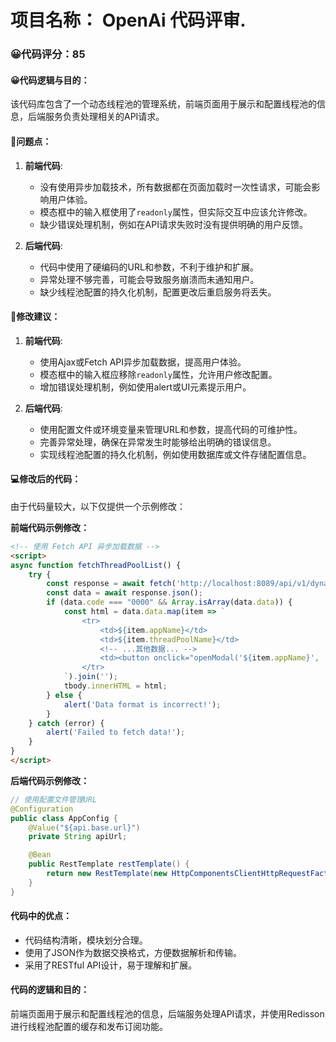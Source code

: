 # 项目名称： OpenAi 代码评审.

### 😀代码评分：85
#### 😀代码逻辑与目的：
该代码库包含了一个动态线程池的管理系统，前端页面用于展示和配置线程池的信息，后端服务负责处理相关的API请求。

#### 🤔问题点：
1. **前端代码**:
   - 没有使用异步加载技术，所有数据都在页面加载时一次性请求，可能会影响用户体验。
   - 模态框中的输入框使用了`readonly`属性，但实际交互中应该允许修改。
   - 缺少错误处理机制，例如在API请求失败时没有提供明确的用户反馈。

2. **后端代码**:
   - 代码中使用了硬编码的URL和参数，不利于维护和扩展。
   - 异常处理不够完善，可能会导致服务崩溃而未通知用户。
   - 缺少线程池配置的持久化机制，配置更改后重启服务将丢失。

#### 🎯修改建议：
1. **前端代码**:
   - 使用Ajax或Fetch API异步加载数据，提高用户体验。
   - 模态框中的输入框应移除`readonly`属性，允许用户修改配置。
   - 增加错误处理机制，例如使用alert或UI元素提示用户。

2. **后端代码**:
   - 使用配置文件或环境变量来管理URL和参数，提高代码的可维护性。
   - 完善异常处理，确保在异常发生时能够给出明确的错误信息。
   - 实现线程池配置的持久化机制，例如使用数据库或文件存储配置信息。

#### 💻修改后的代码：
由于代码量较大，以下仅提供一个示例修改：

**前端代码示例修改：**
```html
<!-- 使用 Fetch API 异步加载数据 -->
<script>
async function fetchThreadPoolList() {
    try {
        const response = await fetch('http://localhost:8089/api/v1/dynamic/thread/pool/query_thread_pool_list');
        const data = await response.json();
        if (data.code === "0000" && Array.isArray(data.data)) {
            const html = data.data.map(item => `
                <tr>
                    <td>${item.appName}</td>
                    <td>${item.threadPoolName}</td>
                    <!-- ...其他数据... -->
                    <td><button onclick="openModal('${item.appName}', '${item.threadPoolName}')">修改</button></td>
                </tr>
            `).join('');
            tbody.innerHTML = html;
        } else {
            alert('Data format is incorrect!');
        }
    } catch (error) {
        alert('Failed to fetch data!');
    }
}
</script>
```

**后端代码示例修改：**
```java
// 使用配置文件管理URL
@Configuration
public class AppConfig {
    @Value("${api.base.url}")
    private String apiUrl;

    @Bean
    public RestTemplate restTemplate() {
        return new RestTemplate(new HttpComponentsClientHttpRequestFactory());
    }
}
```

#### 代码中的优点：
- 代码结构清晰，模块划分合理。
- 使用了JSON作为数据交换格式，方便数据解析和传输。
- 采用了RESTful API设计，易于理解和扩展。

#### 代码的逻辑和目的：
前端页面用于展示和配置线程池的信息，后端服务处理API请求，并使用Redisson进行线程池配置的缓存和发布订阅功能。